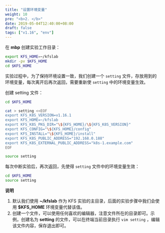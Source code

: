 ```yaml
---
title: "设置环境变量"
weight: 10
pre: "<b>2. </b>"
date: 2019-05-04T12:40:00+08:00
draft: false
tags: ["v1.16", "env"]
---
```


在 **mbp** 创建实验工作目录：

```sh
export KFS_HOME=~/kfslab
mkdir -pv $KFS_HOME
cd $KFS_HOME
```

实验过程中，为了保持环境设置一致，我们创建一个 `setting` 文件，存放用到的环境变量，每次离开后再次返回，需要重新使 `setting` 中的环境变量生效。

创建 setting 文件：

```sh
cd $KFS_HOME

cat > setting <<EOF
export KFS_K8S_VERSION=v1.16.1
export KFS_HOME=~/kfslab
export KFS_K8S_PKG_DIR="\${KFS_HOME}/\${KFS_K8S_VERSION}"
export KFS_CONFIG="\${KFS_HOME}/config"
export KFS_INSTALL="\${KFS_HOME}/install"
export KFS_K8S_PUBLIC_ADDRESS="192.168.0.188"
export KFS_K8S_EXTERNAL_PUBLIC_ADDRESS="k8s-1.example.com"
EOF

source setting
```

每次中断实验后，再次返回，先使得 `setting` 文件中的环境变量生效：

```sh
cd $KFS_HOME
source setting
```

**说明**

1. 默认我们使用 **~/kfslab** 作为 KFS 实验的主目录，后面的实验步骤中我们会使用 **$KFS_HOME** 环境变量代替该值。
2. 创建一个文件，可以使用任何喜欢的编辑器，注意文件所在的目录即可。示例，创建名为 **setting** 的文件，可以在终端当前目录执行 `vim setting` ，编辑该文件内容，保存退出即可。

